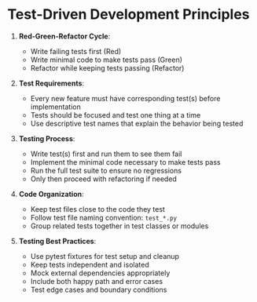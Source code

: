 # Test-Driven Development Principles

1. **Red-Green-Refactor Cycle**:
   - Write failing tests first (Red)
   - Write minimal code to make tests pass (Green)
   - Refactor while keeping tests passing (Refactor)

2. **Test Requirements**:
   - Every new feature must have corresponding test(s) before implementation
   - Tests should be focused and test one thing at a time
   - Use descriptive test names that explain the behavior being tested

3. **Testing Process**:
   - Write test(s) first and run them to see them fail
   - Implement the minimal code necessary to make tests pass
   - Run the full test suite to ensure no regressions
   - Only then proceed with refactoring if needed

4. **Code Organization**:
   - Keep test files close to the code they test
   - Follow test file naming convention: `test_*.py`
   - Group related tests together in test classes or modules

5. **Testing Best Practices**:
   - Use pytest fixtures for test setup and cleanup
   - Keep tests independent and isolated
   - Mock external dependencies appropriately
   - Include both happy path and error cases
   - Test edge cases and boundary conditions